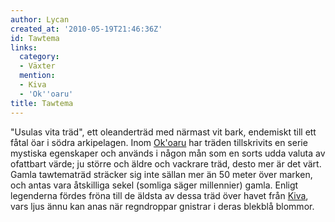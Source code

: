 ```yaml
---
author: Lycan
created_at: '2010-05-19T21:46:36Z'
id: Tawtema
links:
  category:
  - Växter
  mention:
  - Kiva
  - 'Ok''oaru'
title: Tawtema
---
```


"Usulas vita träd", ett oleanderträd med närmast vit bark, endemiskt till ett fåtal öar i södra
arkipelagen. Inom [Ok'oaru] har träden tillskrivits en serie mystiska egenskaper och används i någon
mån som en sorts udda valuta av ofattbart värde; ju större och äldre och vackrare träd, desto mer är
det värt. Gamla tawtematräd sträcker sig inte sällan mer än 50 meter över marken, och antas vara
åtskilliga sekel (somliga säger millennier) gamla. Enligt legenderna fördes fröna till de äldsta av
dessa träd över havet från [Kiva], vars ljus ännu kan anas när regndroppar gnistrar i deras blekblå
blommor.

  [Ok'oaru]: Okoaru
  [Kiva]: Kiva